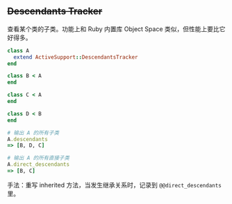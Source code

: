 ## ~~Descendants Tracker~~

查看某个类的子类。功能上和 Ruby 内置库 Object Space 类似，但性能上要比它好得多。

```ruby
class A
  extend ActiveSupport::DescendantsTracker
end

class B < A
end

class C < A
end

class D < B
end

# 输出 A 的所有子类
A.descendants
=> [B, D, C]

# 输出 A 的所有直接子类
A.direct_descendants
=> [B, C]
```

手法：重写 inherited 方法，当发生继承关系时，记录到 `@@direct_descendants` 里。
